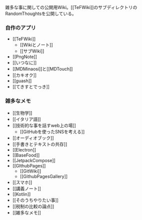 雑多な事に関しての公開用Wiki。[[TeFWiki]]のサブディレクトリのRandomThoughtsを公開している。

### 自作のアプリ

- [[TeFWiki]]
  - [[Wikiとノート]]
  - [[サブWiki]]
- [[PngNote]]
- [[いつなに]]
- [[MDMinaosi]]と[[MDTouch]]
- [[カキオク]]
- [[guash]]
- [[てきすとでっき]]

### 雑多なメモ

- [[生物学]]
- [[イタリア語]]
- [[技術的な事を話すweb上の場]]
  - [[GitHubを使ったSNSを考える]]
- [[オーディオブック]]
- [[手書きとテキストの共存]]
- [[Electron]]
- [[BaseFood]]
- [[JetpackCompose]]
- [[GIthubPages]]
  - [[GitWiki]]
  - [[GithubPagesGallery]]
- [[スマホ]]
- [[講義ノート]]
- [[Kotlin]]
- [[そのうちやりたい事]]
- [[税制の比較の論点]]
- [[雑多なメモ]]